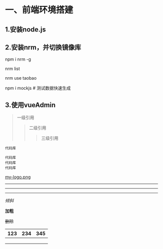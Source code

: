 #  一、前端环境搭建

## 1.安装node.js

## 2.安装nrm，并切换镜像库

npm i nrm -g

nrm list

nrm use taobao

npm i mockjs  # 测试数据快速生成

## 3.使用vueAdmin

> 一级引用
>
> > 二级引用
> >
> > > 三级引用

`代码库`

```
代码库
代码库
代码库
```

[简书]:http://www.jianshu.com，是一个创作社区

[my-logo.png](https://upload-images.jianshu.io/upload_images/13623636-6d878e3d3ef63825.png?imageMogr2/auto-orient/strip%7CimageView2/2/w/1240"my-logo")

---

***

___

*倾斜*

**加粗**

~~删除~~

| 123  | 234  | 345  |
| :--: | :--: | :--: |
|      |      |      |
|      |      |      |
|      |      |      |



